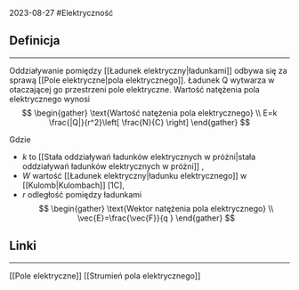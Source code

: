2023-08-27
#Elektryczność 
## Definicja
---
Oddziaływanie pomiędzy [[Ładunek elektryczny|ładunkami]] odbywa się za sprawą [[Pole elektryczne|pola elektrycznego]]. Ładunek Q wytwarza w otaczającej go przestrzeni pole elektryczne.
Wartość natężenia pola elektrycznego wynosi
$$
\begin{gather}
\text{Wartość natężenia pola elektrycznego} \\
E=k \frac{|Q|}{r^2}\left[ \frac{N}{C} \right]
\end{gather}
$$

Gdzie
- *k* to [[Stała oddziaływań ładunków elektrycznych w próżni|stała oddziaływań ładunków elektrycznych w próżni]] , 
- *W* wartość [[Ładunek elektryczny|ładunku elektrycznego]] w [[Kulomb|Kulombach]] [1C],
- *r* odległość pomiędzy ładunkami
$$
\begin{gather}
\text{Wektor natężenia pola elektrycznego} \\
\vec{E}=\frac{\vec{F}}{q }
\end{gather}
$$
## Linki
---
[[Pole elektryczne]]
[[Strumień pola elektrycznego]]